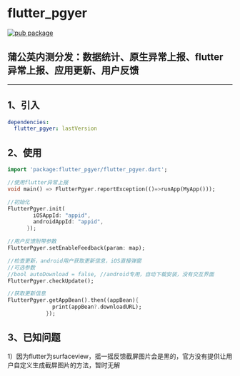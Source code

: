# flutter_pgyer
[![pub package](https://img.shields.io/pub/v/flutter_pgyer.svg)](https://pub.dartlang.org/packages/flutter_pgyer)

## 蒲公英内测分发：数据统计、原生异常上报、flutter异常上报、应用更新、用户反馈

---

1、引入
--
```yaml
dependencies:
  flutter_pgyer: lastVersion
```

2、使用
----
```dart
import 'package:flutter_pgyer/flutter_pgyer.dart';

//使用flutter异常上报
void main() => FlutterPgyer.reportException(()=>runApp(MyApp()));

//初始化
FlutterPgyer.init(
        iOSAppId: "appid",
        androidAppId: "appid",
      });

//用户反馈附带参数
FlutterPgyer.setEnableFeedback(param: map);

//检查更新，android用户获取更新信息，iOS直接弹窗
//可选参数
//bool autoDownload = false, //android专用，自动下载安装，没有交互界面
FlutterPgyer.checkUpdate();

//获取更新信息
FlutterPgyer.getAppBean().then((appBean){
              print(appBean?.downloadURL);
            });
```
3、已知问题
----
1）因为flutter为surfaceview，摇一摇反馈截屏图片会是黑的，官方没有提供让用户自定义生成截屏图片的方法，暂时无解
